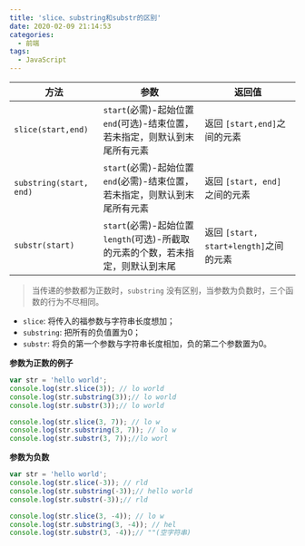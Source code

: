```yaml
---
title: 'slice、substring和substr的区别'
date: 2020-02-09 21:14:53
categories:
  - 前端
tags:
  - JavaScript
---
```


| 方法                    | 参数                                                         | 返回值                                 |
| ----------------------- | ------------------------------------------------------------ | -------------------------------------- |
| `slice(start,end)`      | `start`(必需)-起始位置<br />`end`(可选)-结束位置，若未指定，则默认到末尾所有元素 | 返回 `[start,end]`之间的元素           |
| `substring(start, end)` | `start`(必需)-起始位置<br />`end`(必需)-结束位置，若未指定，则默认到末尾所有元素 | 返回 `[start, end]` 之间的元素         |
| `substr(start)`         | `start`(必需)-起始位置<br />`length`(可选)-所截取的元素的个数，若未指定，则默认到末尾 | 返回 `[start, start+length]`之间的元素 |

<!--more-->

> 当传递的参数都为正数时，`substring` 没有区别，当参数为负数时，三个函数的行为不尽相同。

- `slice`: 将传入的福参数与字符串长度想加；
- `substring`: 把所有的负值置为0；
- `substr`: 将负的第一个参数与字符串长度相加，负的第二个参数置为0。

**参数为正数的例子**

```js
var str = 'hello world';
console.log(str.slice(3)); // lo world
console.log(str.substring(3));// lo world
console.log(str.substr(3));// lo world

console.log(str.slice(3, 7)); // lo w
console.log(str.substring(3, 7)); // lo w
console.log(str.substr(3, 7));//lo worl
```

**参数为负数**

```js
var str = 'hello world';
console.log(str.slice(-3)); // rld
console.log(str.substring(-3));// hello world
console.log(str.substr(-3));// rld

console.log(str.slice(3, -4)); // lo w
console.log(str.substring(3, -4)); // hel
console.log(str.substr(3, -4));// ""(空字符串)
```
